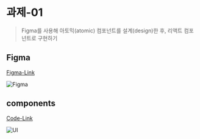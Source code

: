 # 과제-01

> Figma를 사용해 아토믹(atomic) 컴포넌트를 설계(design)한 후, 리액트 컴포넌트로 구현하기

## Figma

[Figma-Link](https://www.figma.com/file/VtEftOUNlY2sgLO2DZa4tP/mission-01?type=design&node-id=0%3A1&mode=design&t=vuwixwLdgtUOobrn-1)

![Figma](https://github.com/minomad/Portfolio/assets/131448929/6c5d25bd-9c3c-487e-b6e0-3b0c07ca6c6c)

## components

[Code-Link](https://github.com/minomad/react-mission/blob/main/mission-01/src/components/Button.jsx)

![UI](https://github.com/minomad/Portfolio/assets/131448929/9f63f80b-27af-4814-ad04-5543ac8ef036)
